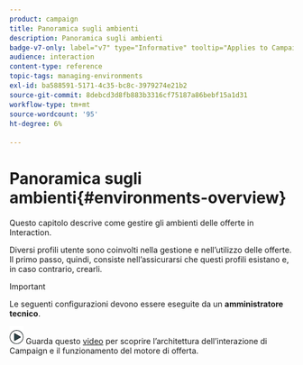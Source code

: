 ```yaml
---
product: campaign
title: Panoramica sugli ambienti
description: Panoramica sugli ambienti
badge-v7-only: label="v7" type="Informative" tooltip="Applies to Campaign Classic v7 only"
audience: interaction
content-type: reference
topic-tags: managing-environments
exl-id: ba588591-5171-4c35-bc8c-3979274e21b2
source-git-commit: 8debcd3d8fb883b3316cf75187a86bebf15a1d31
workflow-type: tm+mt
source-wordcount: '95'
ht-degree: 6%

---
```


# Panoramica sugli ambienti{#environments-overview}



Questo capitolo descrive come gestire gli ambienti delle offerte in Interaction.

Diversi profili utente sono coinvolti nella gestione e nell’utilizzo delle offerte. Il primo passo, quindi, consiste nell’assicurarsi che questi profili esistano e, in caso contrario, crearli.

>[!IMPORTANT]
>
>Le seguenti configurazioni devono essere eseguite da un **amministratore tecnico**.

![](assets/do-not-localize/how-to-video.png) Guarda questo [video](https://helpx.adobe.com/campaign/classic/how-to/architecture-of-acs-v6.html?playlist=/ccx/v1/collection/product/campaign/classic/segment/digital-marketers/explevel/intermediate/applaunch/get-started/collection.ccx.js&amp;ref=helpx.adobe.com) per scoprire l’architettura dell’interazione di Campaign e il funzionamento del motore di offerta.

